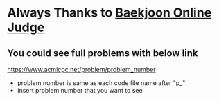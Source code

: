 # Always Thanks to [Baekjoon Online Judge](https://www.acmicpc.net/)

## You could see full problems with below link

 <https://www.acmicpc.net/problem/problem_number>

* problem number is same as each code file name after "p_"
* insert problem number that you want to see
